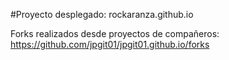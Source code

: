 #Proyecto desplegado: rockaranza.github.io

Forks realizados desde proyectos de compañeros:
https://github.com/jpgit01/jpgit01.github.io/forks

